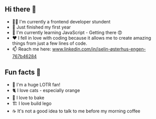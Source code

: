 ## Hi there 👋

- 👩‍🎓 I'm currently a frontend developer stundent
- 🥇 Just finished my first year
- 🌱 I'm currently learning JavaScript - Getting there 😍
- ❤️ I fell in love with coding because it allows me to create amazing things from just a few lines of code.
- 📫 Reach me here: www.linkedin.com/in/iselin-østerhus-engen-767b46284


## Fun facts 🫶

- 🧝 I'm a huge LOTR fan! 
- 🐈 I love cats - especially orange
- 🍰 I love to bake
- 🏗️ I love build lego
- ☕ It's not a good idea to talk to me before my morning coffee

